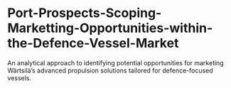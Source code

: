 # Port-Prospects-Scoping-Marketting-Opportunities-within-the-Defence-Vessel-Market
An analytical approach to identifying potential opportunities for marketing Wärtsilä’s advanced propulsion solutions tailored for defence-focused vessels.
